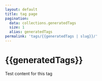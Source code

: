 ```yaml
---
layout: default
title: tag page
pagination:
  data: collections.generatedTags
  size: 1
  alias: generatedTags
permalink: 'tags/{{generatedTags | slug}}/'
---
```


# {{generatedTags}}

Test content for this tag


